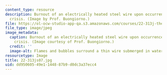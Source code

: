 ```yaml
---
content_type: resource
description: Burnout of an electrically heated steel wire upon occurrence of the boiling
  crisis. (Image by Prof. Buongiorno.)
file: https://ol-ocw-studio-app-qa.s3.amazonaws.com/courses/22-313j-thermal-hydraulics-in-power-technology-spring-2007/dd95060549e1144887b9d0dc3a37ecc4_22-313js07.jpg
file_type: image/jpeg
image_metadata:
  caption: Burnout of an electrically heated steel wire upon occurrence of the boiling
    crisis. (Image courtesy of Prof. Buongiorno.)
  credit: ''
  image-alt: Flames and bubbles surround a thin wire submerged in water.
resourcetype: Image
title: 22-313js07.jpg
uid: dd950605-49e1-1448-87b9-d0dc3a37ecc4
---
```

